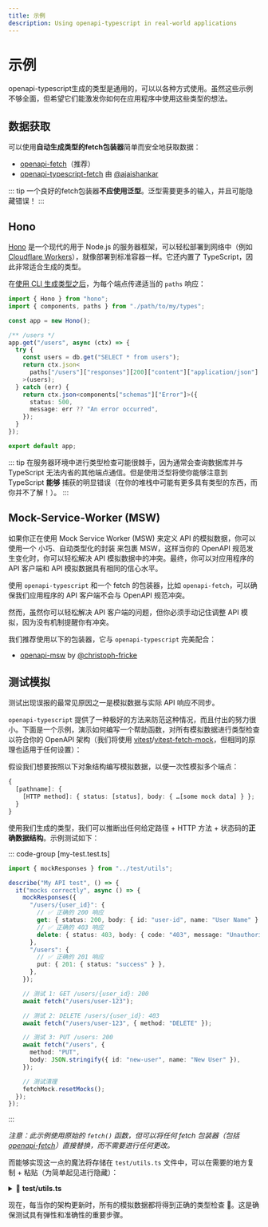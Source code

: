 ```yaml
---
title: 示例
description: Using openapi-typescript in real-world applications
---
```


# 示例

openapi-typescript生成的类型是通用的，可以以各种方式使用。虽然这些示例不够全面，但希望它们能激发你如何在应用程序中使用这些类型的想法。

## 数据获取

可以使用**自动生成类型的fetch包装器**简单而安全地获取数据：

- [openapi-fetch](/openapi-fetch/)（推荐）
- [openapi-typescript-fetch](https://www.npmjs.com/package/openapi-typescript-fetch) 由 [@ajaishankar](https://github.com/ajaishankar)

::: tip
一个良好的fetch包装器**不应使用泛型**。泛型需要更多的输入，并且可能隐藏错误！
:::

## Hono

[Hono](https://hono.dev/) 是一个现代的用于 Node.js 的服务器框架，可以轻松部署到网络中（例如 [Cloudflare Workers](https://developers.cloudflare.com/workers/)），就像部署到标准容器一样。它还内置了 TypeScript，因此非常适合生成的类型。

在[使用 CLI 生成类型之后](/zh/introduction)，为每个端点传递适当的 `paths` 响应：

```ts
import { Hono } from "hono";
import { components, paths } from "./path/to/my/types";

const app = new Hono();

/** /users */
app.get("/users", async (ctx) => {
  try {
    const users = db.get("SELECT * from users");
    return ctx.json<
      paths["/users"]["responses"][200]["content"]["application/json"]
    >(users);
  } catch (err) {
    return ctx.json<components["schemas"]["Error"]>({
      status: 500,
      message: err ?? "An error occurred",
    });
  }
});

export default app;
```

::: tip
在服务器环境中进行类型检查可能很棘手，因为通常会查询数据库并与 TypeScript 无法内省的其他端点通信。但是使用泛型将使你能够注意到 TypeScript **能够** 捕获的明显错误（在你的堆栈中可能有更多具有类型的东西，而你并不了解！）。
:::

## Mock-Service-Worker (MSW)

如果你正在使用 Mock Service Worker (MSW) 来定义 API 的模拟数据，你可以使用一个 小巧、自动类型化的封装 来包裹 MSW，这样当你的 OpenAPI 规范发生变化时，你可以轻松解决 API 模拟数据中的冲突。最终，你可以对应用程序的 API 客户端和 API 模拟数据具有相同的信心水平。

使用 `openapi-typescript` 和一个 fetch 的包装器，比如 `openapi-fetch`，可以确保我们应用程序的 API 客户端不会与 OpenAPI 规范冲突。

然而，虽然你可以轻松解决 API 客户端的问题，但你必须手动记住调整 API 模拟，因为没有机制提醒你有冲突。

我们推荐使用以下的包装器，它与 `openapi-typescript` 完美配合：

- [openapi-msw](https://www.npmjs.com/package/openapi-msw) by [@christoph-fricke](https://github.com/christoph-fricke)

## 测试模拟

测试出现误报的最常见原因之一是模拟数据与实际 API 响应不同步。

`openapi-typescript` 提供了一种极好的方法来防范这种情况，而且付出的努力很小。下面是一个示例，演示如何编写一个帮助函数，对所有模拟数据进行类型检查以符合你的 OpenAPI 架构（我们将使用 [vitest](https://vitest.dev/)/[vitest-fetch-mock](https://www.npmjs.com/package/vitest-fetch-mock)，但相同的原理也适用于任何设置）：

假设我们想要按照以下对象结构编写模拟数据，以便一次性模拟多个端点：

```ts
{
  [pathname]: {
    [HTTP method]: { status: [status], body: { …[some mock data] } };
  }
}
```

使用我们生成的类型，我们可以推断出任何给定路径 + HTTP 方法 + 状态码的**正确数据结构**。示例测试如下：

::: code-group [my-test.test.ts]

```ts
import { mockResponses } from "../test/utils";

describe("My API test", () => {
  it("mocks correctly", async () => {
    mockResponses({
      "/users/{user_id}": {
        // ✅ 正确的 200 响应
        get: { status: 200, body: { id: "user-id", name: "User Name" } },
        // ✅ 正确的 403 响应
        delete: { status: 403, body: { code: "403", message: "Unauthorized" } },
      },
      "/users": {
        // ✅ 正确的 201 响应
        put: { 201: { status: "success" } },
      },
    });

    // 测试 1: GET /users/{user_id}: 200
    await fetch("/users/user-123");

    // 测试 2: DELETE /users/{user_id}: 403
    await fetch("/users/user-123", { method: "DELETE" });

    // 测试 3: PUT /users: 200
    await fetch("/users", {
      method: "PUT",
      body: JSON.stringify({ id: "new-user", name: "New User" }),
    });

    // 测试清理
    fetchMock.resetMocks();
  });
});
```

:::

_注意：此示例使用原始的 `fetch()` 函数，但可以将任何 fetch 包装器（包括 [openapi-fetch](/openapi-fetch/)）直接替换，而不需要进行任何更改。_

而能够实现这一点的魔法将存储在 `test/utils.ts` 文件中，可以在需要的地方复制 + 粘贴（为简单起见进行隐藏）：

<details>
<summary>📄 <strong>test/utils.ts</strong></summary>

::: code-group [test/utils.ts]

```ts
import type { paths } from "./my-openapi-3-schema"; // 由openapi-typescript生成
// 设置
// ⚠️ 重要：请更改这个！这是所有 URL 的前缀
const BASE_URL = "https://myapi.com/v1";
// 结束设置
// 类型帮助程序 —— 忽略这些；这只是使 TS 查找更好的工具，无关紧要。
type FilterKeys<Obj, Matchers> = {
  [K in keyof Obj]: K extends Matchers ? Obj[K] : never;
}[keyof Obj];
type PathResponses<T> = T extends { responses: any } ? T["responses"] : unknown;
type OperationContent<T> = T extends { content: any } ? T["content"] : unknown;
type MediaType = `${string}/${string}`;
type MockedResponse<T, Status extends keyof T = keyof T> =
  FilterKeys<OperationContent<T[Status]>, MediaType> extends never
    ? { status: Status; body?: never }
    : {
        status: Status;
        body: FilterKeys<OperationContent<T[Status]>, MediaType>;
      };
/**
 * 模拟 fetch() 调用并根据 OpenAPI 架构进行类型检查
 */
export function mockResponses(responses: {
  [Path in keyof Partial<paths>]: {
    [Method in keyof Partial<paths[Path]>]: MockedResponse<
      PathResponses<paths[Path][Method]>
    >;
  };
}) {
  fetchMock.mockResponse((req) => {
    const mockedPath = findPath(
      req.url.replace(BASE_URL, ""),
      Object.keys(responses)
    )!;
    // 注意：这里的类型我们使用了懒惰的方式，因为推断是不好的，而且这有一个 `void` 返回签名。重要的是参数签名。
    if (!mockedPath || !(responses as any)[mockedPath])
      throw new Error(`No mocked response for ${req.url}`); // 如果未模拟响应，则抛出错误（如果希望有不同的行为，则删除或修改）
    const method = req.method.toLowerCase();
    if (!(responses as any)[mockedPath][method])
      throw new Error(`${req.method} called but not mocked on ${mockedPath}`); // 类似地，如果响应的其他部分没有模拟，则抛出错误
    if (!(responses as any)[mockedPath][method]) {
      throw new Error(`${req.method} called but not mocked on ${mockedPath}`);
    }
    const { status, body } = (responses as any)[mockedPath][method];
    return { status, body: JSON.stringify(body) };
  });
}
// 匹配实际 URL（/users/123）与 OpenAPI 路径（/users/{user_id} 的辅助函数）
export function findPath(
  actual: string,
  testPaths: string[]
): string | undefined {
  const url = new URL(
    actual,
    actual.startsWith("http") ? undefined : "http://testapi.com"
  );
  const actualParts = url.pathname.split("/");
  for (const p of testPaths) {
    let matched = true;
    const testParts = p.split("/");
    if (actualParts.length !== testParts.length) continue; // 如果长度不同，则自动不匹配
    for (let i = 0; i < testParts.length; i++) {
      if (testParts[i]!.startsWith("{")) continue; // 路径参数（{user_id}）始终算作匹配
      if (actualParts[i] !== testParts[i]) {
        matched = false;
        break;
      }
    }
    if (matched) return p;
  }
}
```

:::

::: info 补充说明
上面的代码相当复杂！在大多数情况下，这是大量的实现细节，你可以忽略。 `mockResponses（…）` 函数签名是所有重要的魔法发生的地方，你会注意到这个结构与我们的设计之间有直接的链接。从那里，代码的其余部分只是使运行时按预期工作。
:::

```ts
export function mockResponses(responses: {
  [Path in keyof Partial<paths>]: {
    [Method in keyof Partial<paths[Path]>]: MockedResponse<
      PathResponses<paths[Path][Method]>
    >;
  };
});
```

</details>

现在，每当你的架构更新时，所有的模拟数据都将得到正确的类型检查 🎉。这是确保测试具有弹性和准确性的重要步骤。
